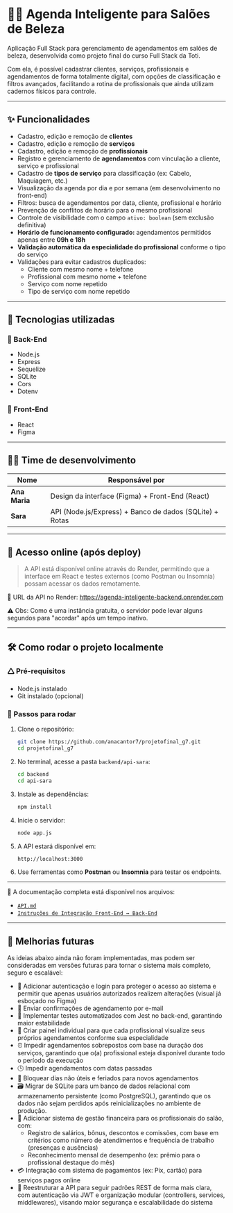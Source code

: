 # 💇‍♀️ Agenda Inteligente para Salões de Beleza

Aplicação Full Stack para gerenciamento de agendamentos em salões de beleza, desenvolvida como projeto final do curso Full Stack da Toti.

Com ela, é possível cadastrar clientes, serviços, profissionais e agendamentos de forma totalmente digital, com opções de classificação e filtros avançados, facilitando a rotina de profissionais que ainda utilizam cadernos físicos para controle.

---

## ✨ Funcionalidades

- Cadastro, edição e remoção de **clientes**
- Cadastro, edição e remoção de **serviços**
- Cadastro, edição e remoção de **profissionais**
- Registro e gerenciamento de **agendamentos** com vinculação a cliente, serviço e profissional
- Cadastro de **tipos de serviço** para classificação (ex: Cabelo, Maquiagem, etc.)
- Visualização da agenda por dia e por semana (em desenvolvimento no front-end)
- Filtros: busca de agendamentos por data, cliente, profissional e horário
- Prevenção de conflitos de horário para o mesmo profissional
- Controle de visibilidade com o campo `ativo: boolean` (sem exclusão definitiva)
- **Horário de funcionamento configurado:** agendamentos permitidos apenas entre **09h e 18h**
- **Validação automática da especialidade do profissional** conforme o tipo do serviço
- Validações para evitar cadastros duplicados:
  - Cliente com mesmo nome + telefone
  - Profissional com mesmo nome + telefone
  - Serviço com nome repetido
  - Tipo de serviço com nome repetido

---

## 🚀 Tecnologias utilizadas

### 🔧 Back-End

- Node.js
- Express
- Sequelize
- SQLite
- Cors
- Dotenv

### 🎨 Front-End

- React
- Figma

---

## 👩‍💻 Time de desenvolvimento

| Nome          | Responsável por                                         |
| ------------- | ------------------------------------------------------- |
| **Ana Maria** | Design da interface (Figma) + Front-End (React)         |
| **Sara**      | API (Node.js/Express) + Banco de dados (SQLite) + Rotas |

---

## 📡 Acesso online (após deploy)

> A API está disponível online através do Render, permitindo que a interface em React e testes externos (como Postman ou Insomnia) possam acessar os dados remotamente.

🔗 URL da API no Render: https://agenda-inteligente-backend.onrender.com

⚠️ Obs: Como é uma instância gratuita, o servidor pode levar alguns segundos para "acordar" após um tempo inativo.

---

## 🛠️ Como rodar o projeto localmente

### 🛆 Pré-requisitos

- Node.js instalado
- Git instalado (opcional)

### 🚀 Passos para rodar

1. Clone o repositório:

   ```bash
   git clone https://github.com/anacantor7/projetofinal_g7.git
   cd projetofinal_g7
   ```

2. No terminal, acesse a pasta `backend/api-sara`:

   ```bash
   cd backend
   cd api-sara
   ```

3. Instale as dependências:

   ```bash
   npm install
   ```

4. Inicie o servidor:

   ```bash
   node app.js
   ```

5. A API estará disponível em:

   ```bash
   http://localhost:3000
   ```

6. Use ferramentas como **Postman** ou **Insomnia** para testar os endpoints.

---

📘 A documentação completa está disponível nos arquivos:

- [`API.md`](./backend/api-sara/docs/API.md)
- [`Instruções de Integração Front-End ↔ Back-End`](./backend/api-sara/docs/instrucoes-integracao.md)

---

## 🔮 Melhorias futuras

As ideias abaixo ainda não foram implementadas, mas podem ser consideradas em versões futuras para tornar o sistema mais completo, seguro e escalável:

- 🔐 Adicionar autenticação e login para proteger o acesso ao sistema e permitir que apenas usuários autorizados realizem alterações (visual já esboçado no Figma)
- 📩 Enviar confirmações de agendamento por e-mail
- 🧪 Implementar testes automatizados com Jest no back-end, garantindo maior estabilidade
- 📆 Criar painel individual para que cada profissional visualize seus próprios agendamentos conforme sua especialidade
- ⏰ Impedir agendamentos sobrepostos com base na duração dos serviços, garantindo que o(a) profissional esteja disponível durante todo o período da execução
- 🕒 Impedir agendamentos com datas passadas
- 📅 Bloquear dias não úteis e feriados para novos agendamentos
- 🗃️ Migrar de SQLite para um banco de dados relacional com armazenamento persistente (como PostgreSQL), garantindo que os dados não sejam perdidos após reinicializações no ambiente de produção.
- 💼 Adicionar sistema de gestão financeira para os profissionais do salão, com:
  - Registro de salários, bônus, descontos e comissões, com base em critérios como número de atendimentos e frequência de trabalho (presenças e ausências)
  - Reconhecimento mensal de desempenho (ex: prêmio para o profissional destaque do mês)
- 💳 Integração com sistema de pagamentos (ex: Pix, cartão) para serviços pagos online
- 🔧 Reestruturar a API para seguir padrões REST de forma mais clara, com autenticação via JWT e organização modular (controllers, services, middlewares), visando maior segurança e escalabilidade do sistema
